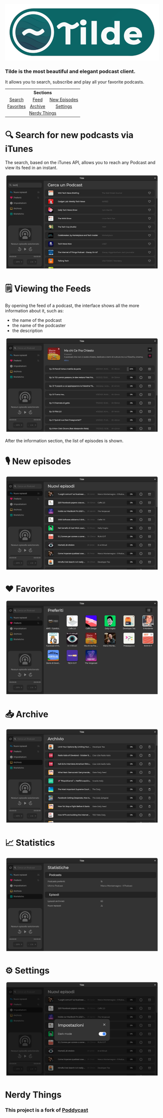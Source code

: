 ![alt text](images/logo_github.png)

### Tilde is the most beautiful and elegant podcast client.
It allows you to search, subscribe and play all your favorite podcasts.

<table>
  <tr>
    <th colspan="3">Sections</th>
  </tr>
  <tr>
    <td align="center"><a href="#search">Search</a></td>
    <td align="center"><a href="#feed">Feed</a></td>
    <td align="center"><a href="#new-episodes">New Episodes</a></td>
  </tr>
  <tr>
    <td align="center"><a href="#favorites">Favorites</a></td>
    <td align="center"><a href="#archive">Archive</a></td>
    <td align="center"><a href="#settings">Settings</a></td>
  </tr>
  <tr>
    <td colspan="3" align="center"><a href="#nerdy-things">Nerdy Things</a></td>
  </tr>
</table>

# 🔍 Search for new podcasts via iTunes <span id="search"></span>

The search, based on the iTunes API, allows you to reach any Podcast and view its feed in an instant.

![alt text](images/screenshots/dark6.png)

# 🗒️ Viewing the Feeds <span id="feed"></span>

By opening the feed of a podcast, the interface shows all the more information about it, such as:

* the name of the podcast
* the name of the podcaster
* the description

![alt text](images/screenshots/dark7.png)

After the information section, the list of episodes is shown.

# 🎙️ New episodes <span id="new-episodes"></span>
![alt text](images/screenshots/dark1.png)

# ❤️ Favorites <span id="favorites"></span>
![alt text](images/screenshots/dark2.png)

# 📥 Archive <span id="archive"></span>
![alt text](images/screenshots/dark3.png)

# 📈 Statistics
![alt text](images/screenshots/dark4.png)

# ⚙️ Settings <span id="settings"></span>
![alt text](images/screenshots/dark5.png)

# Nerdy Things <span id="nerdy-things"><span>

### This project is a fork of [Poddycast](https://github.com/MrChuckomo/poddycast)
